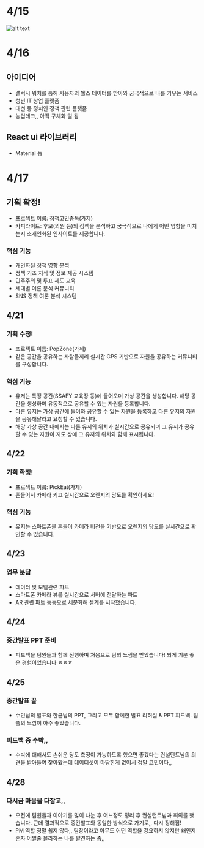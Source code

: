 # 4/15

![alt text](image.png)

# 4/16

## 아이디어

- 갤럭시 워치를 통해 사용자의 헬스 데이터를 받아와 궁극적으로 나를 키우는 서비스
- 청년 IT 창업 플랫폼
- 대선 등 정치인 정책 관련 플랫폼
- 농업테크,, 아직 구체화 덜 됨

## React ui 라이브러리

- Material 등

# 4/17

## 기획 확정!

- 프로젝트 이름: 정책고민중독(가제)
- 카피라이트: 후보(의원 등)의 정책을 분석하고 궁극적으로 나에게 어떤 영향을 미치는지 초개인화된 인사이트를 제공합니다.

### 핵심 기능

- 개인화된 정책 영향 분석
- 정책 기초 지식 및 정보 제공 시스템
- 민주주의 및 투표 제도 교육
- 세대별 여론 분석 커뮤니티
- SNS 정책 여론 분석 시스템

## 4/21

### 기획 수정!

- 프로젝트 이름: PopZone(가제)
- 같은 공간을 공유하는 사람들끼리 실시간 GPS 기반으로 자원을 공유하는 커뮤니티를 구성합니다.

### 핵심 기능

- 유저는 특정 공간(SSAFY 교육장 등)에 들어오며 가상 공간을 생성합니다. 해당 공간을 생성하며 유동적으로 공유할 수 있는 자원을 등록합니다.
- 다른 유저는 가상 공간에 들어와 공유할 수 있는 자원을 등록하고 다른 유저의 자원을 공유해달라고 요청할 수 있습니다.
- 해당 가상 공간 내에서는 다른 유저의 위치가 실시간으로 공유되며 그 유저가 공유할 수 있는 자원이 지도 상에 그 유저의 위치와 함께 표시됩니다.

## 4/22

### 기획 확정!

- 프로젝트 이름: PickEat(가제)
- 흔들어서 카메라 키고 실시간으로 오렌지의 당도를 확인하세요!

### 핵심 기능

- 유저는 스마트폰을 흔들어 카메라 비전을 기반으로 오렌지의 당도를 실시간으로 확인할 수 있습니다.

## 4/23

### 업무 분담

- 데이터 및 모델관련 파트
- 스마트폰 카메라 뷰를 실시간으로 서버에 전달하는 파트
- AR 관련 파트
  등등으로 세분화해 설계를 시작했습니다.

## 4/24

### 중간발표 PPT 준비

- 피드백을 팀원들과 함께 진행하며 처음으로 팀의 느낌을 받았습니다! 되게 기분 좋은 경험이었습니다 ㅎㅎㅎ

## 4/25

### 중간발표 끝

- 수민님의 발표와 한균님의 PPT, 그리고 모두 함께한 발표 리허설 & PPT 피드백. 팀플의 느낌이 아주 좋았습니다.

### 피드백 중 수박,,

- 수박에 대해서도 손쉬운 당도 측정이 가능하도록 했으면 좋겠다는 컨설턴트님의 의견을 받아들여 찾아봤는데 데이터셋이 마땅한게 없어서 정말 고민이다,,

## 4/28

### 다시금 마음을 다잡고,,

- 오전에 팀원들과 이야기를 많이 나눈 후 어느정도 정리 후 컨설턴트님과 회의를 했습니다. 근데 결과적으로 중간발표와 동일한 방식으로 가기로,, 다시 정해짐!
- PM 역할 정말 쉽지 않다,, 팀장이라고 아무도 어떤 역할을 강요하지 않지만 왜인지 혼자 어쩔줄 몰라하는 나를 발견하는 중,,
